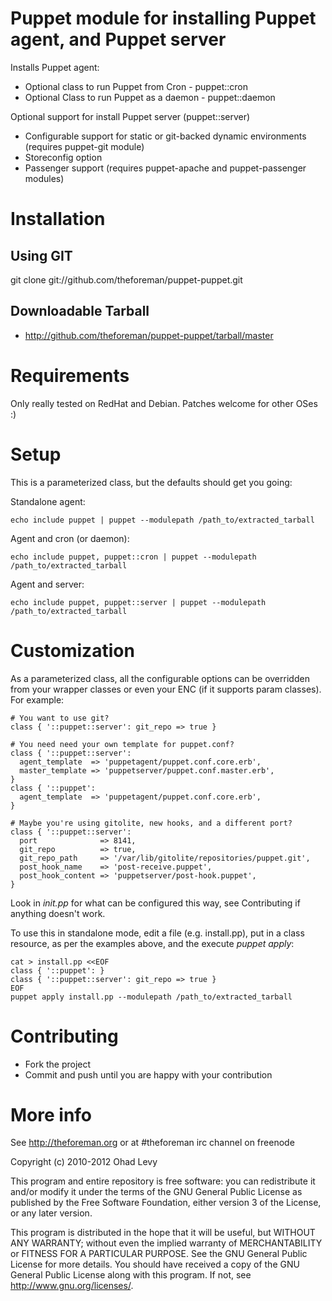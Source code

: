 # Puppet module for installing Puppet agent, and Puppet server

Installs Puppet agent:

  * Optional class to run Puppet from Cron   - puppet::cron
  * Optional Class to run Puppet as a daemon - puppet::daemon

Optional support for install Puppet server (puppet::server)

  * Configurable support for static or git-backed dynamic environments (requires puppet-git module)
  * Storeconfig option
  * Passenger support (requires puppet-apache and puppet-passenger modules)

# Installation

## Using GIT

git clone git://github.com/theforeman/puppet-puppet.git

## Downloadable Tarball

  * http://github.com/theforeman/puppet-puppet/tarball/master

# Requirements

Only really tested on RedHat and Debian. Patches welcome for other OSes :)

# Setup

This is a parameterized class, but the defaults should get you going:

Standalone agent:

    echo include puppet | puppet --modulepath /path_to/extracted_tarball

Agent and cron (or daemon):

    echo include puppet, puppet::cron | puppet --modulepath /path_to/extracted_tarball

Agent and server:

    echo include puppet, puppet::server | puppet --modulepath /path_to/extracted_tarball

# Customization

As a parameterized class, all the configurable options can be overridden from your
wrapper classes or even your ENC (if it supports param classes). For example:

    # You want to use git?
    class { '::puppet::server': git_repo => true }

    # You need need your own template for puppet.conf?
    class { '::puppet::server': 
      agent_template  => 'puppetagent/puppet.conf.core.erb',
      master_template => 'puppetserver/puppet.conf.master.erb',
    }
    class { '::puppet':
      agent_template  => 'puppetagent/puppet.conf.core.erb',
    }

    # Maybe you're using gitolite, new hooks, and a different port?
    class { '::puppet::server': 
      port              => 8141,
      git_repo          => true,
      git_repo_path     => '/var/lib/gitolite/repositories/puppet.git',
      post_hook_name    => 'post-receive.puppet',
      post_hook_content => 'puppetserver/post-hook.puppet',
    }

Look in _init.pp_ for what can be configured this way, see Contributing if anything
doesn't work.

To use this in standalone mode, edit a file (e.g. install.pp), put in a class resource,
as per the examples above, and the execute _puppet apply_:

    cat > install.pp <<EOF
    class { '::puppet': }
    class { '::puppet::server': git_repo => true } 
    EOF
    puppet apply install.pp --modulepath /path_to/extracted_tarball

# Contributing

* Fork the project
* Commit and push until you are happy with your contribution

# More info

See http://theforeman.org or at #theforeman irc channel on freenode

Copyright (c) 2010-2012 Ohad Levy

This program and entire repository is free software: you can redistribute it and/or modify
it under the terms of the GNU General Public License as published by
the Free Software Foundation, either version 3 of the License, or
any later version.

This program is distributed in the hope that it will be useful,
but WITHOUT ANY WARRANTY; without even the implied warranty of
MERCHANTABILITY or FITNESS FOR A PARTICULAR PURPOSE.  See the
GNU General Public License for more details.
You should have received a copy of the GNU General Public License
along with this program.  If not, see <http://www.gnu.org/licenses/>.
